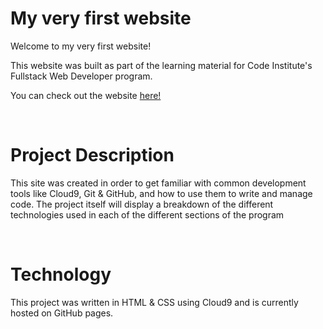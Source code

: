 # My very first website

Welcome to my very first website!

This website was built as part of the learning material for Code Institute's Fullstack Web Developer program.

You can check out the website [here!](https://saleh88hbg.github.io/Hello-World/index.html)

<br>

<h1>Project Description</h1>

This site was created in order to get familiar with common development tools like Cloud9, Git & GitHub, and how to use them to write and manage code. The project itself will display a breakdown of the different technologies used in each of the different sections of the program

<br>

<h1>Technology</h1>

This project was written in HTML & CSS using Cloud9 and is currently hosted on GitHub pages.